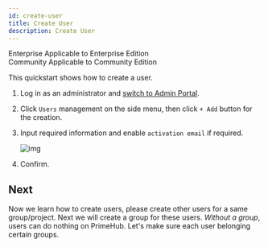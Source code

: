 ```yaml
---
id: create-user
title: Create User
description: Create User
---
```


<div class="label-sect">
  <div class="ee-only tooltip">Enterprise
    <span class="tooltiptext">Applicable to Enterprise Edition</span>
  </div>
  <div class="ce-only tooltip">Community
    <span class="tooltiptext">Applicable to Community Edition</span>
  </div>
</div>

This quickstart shows how to create a user.

1. Log in as an administrator and [switch to Admin Portal](login-portal-admin).

2. Click `Users` management on the side menu, then click `+ Add` button for the creation.

3. Input required information and enable `activation email` if required.

    ![img](assets/qs-create-user_v3.png)

4. Confirm.

## Next

Now we learn how to create users, please create other users for a same group/project. Next we will create a group for these users. *Without a group*, users can do nothing on PrimeHub. Let's make sure each user belonging certain groups.
